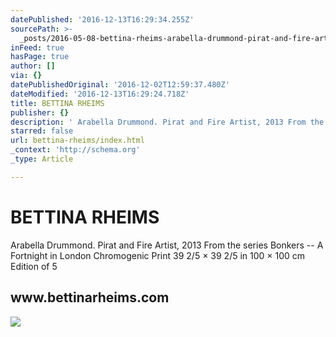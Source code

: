 ```yaml
---
datePublished: '2016-12-13T16:29:34.255Z'
sourcePath: >-
  _posts/2016-05-08-bettina-rheims-arabella-drummond-pirat-and-fire-artist-201.md
inFeed: true
hasPage: true
author: []
via: {}
datePublishedOriginal: '2016-12-02T12:59:37.480Z'
dateModified: '2016-12-13T16:29:24.718Z'
title: BETTINA RHEIMS
publisher: {}
description: ' Arabella Drummond. Pirat and Fire Artist, 2013 From the series Bonkers – A Fortnight in London Chromogenic Print 39 2/5 × 39 2/5 in 100 × 100 cm Edition of 5'
starred: false
url: bettina-rheims/index.html
_context: 'http://schema.org'
_type: Article

---
```

# BETTINA RHEIMS

Arabella Drummond. Pirat and Fire Artist, 2013 From the series Bonkers -- A Fortnight in London Chromogenic Print 39 2/5 × 39 2/5 in 100 × 100 cm Edition of 5

<article style=""><h1>www.bettinarheims.com</h1></article>

![](https://scontent.cdninstagram.com/t51.2885-15/sh0.08/e35/p640x640/15306678_146189672528015_153768191498125312_n.jpg?ig_cache_key=MTM5NTcyNjM4MDc4MDQ2NDEyNQ%3D%3D.2)